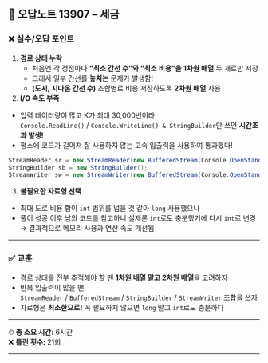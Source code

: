## 📝 오답노트 13907 – 세금

### ❌ 실수/오답 포인트

1. **경로 상태 누락**  
   - 처음엔 각 정점마다 **“최소 간선 수”와 “최소 비용”을** **1차원 배열** 두 개로만 저장  
   - 그래서 일부 간선를 **놓치는** 문제가 발생함!  
   - **(도시, 지나온 간선 수)** 조합별로 비용 저장하도록 **2차원 배열** 사용
2. **I/O 속도 부족**  
- 입력 데이터량이 많고 K가 최대 30,000번이라  
  `Console.ReadLine()` / `Console.WriteLine() & StringBuilder`만 쓰면 **시간초과 발생!**
- 평소에 코드가 길어져 잘 사용하지 않는 고속 입출력을 사용하여 통과했다!

```csharp
StreamReader sr = new StreamReader(new BufferedStream(Console.OpenStandardInput()));
StringBuilder sb = new StringBuilder();
StreamWriter sw = new StreamWriter(new BufferedStream(Console.OpenStandardOutput()));
```

3. **불필요한 자료형 선택**  
- 최대 도로 비용 합이 `int` 범위를 넘을 것 같아 `long` 사용했으나  
- 풀이 성공 이후 남의 코드를 참고하니 실제론 `int`로도 충분했기에 다시 `int`로 변경  
→ 결과적으로 메모리 사용과 연산 속도 개선됨

---

### ✅ 교훈

- 경로 상태를 전부 추적해야 할 땐 **1차원 배열 말고 2차원 배열**을 고려하자  
- 반복 입출력이 많을 땐  
`StreamReader` / `BufferedStream` / `StringBuilder` / `StreamWriter` 조합을 쓰자  
- 자료형은 **최소한으로!** 꼭 필요하지 않으면 `long` 말고 `int`로도 충분하다

---

⏱ **총 소요 시간:** 6시간  
❌ **틀린 횟수:** 21회

---
